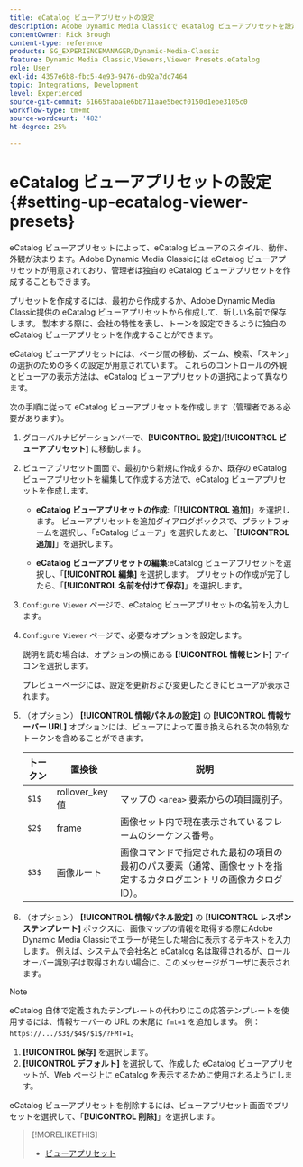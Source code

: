 ```yaml
---
title: eCatalog ビューアプリセットの設定
description: Adobe Dynamic Media Classicで eCatalog ビューアプリセットを設定する方法について説明します。
contentOwner: Rick Brough
content-type: reference
products: SG_EXPERIENCEMANAGER/Dynamic-Media-Classic
feature: Dynamic Media Classic,Viewers,Viewer Presets,eCatalog
role: User
exl-id: 4357e6b8-fbc5-4e93-9476-db92a7dc7464
topic: Integrations, Development
level: Experienced
source-git-commit: 61665faba1e6bb711aae5becf0150d1ebe3105c0
workflow-type: tm+mt
source-wordcount: '482'
ht-degree: 25%

---
```


# eCatalog ビューアプリセットの設定{#setting-up-ecatalog-viewer-presets}

eCatalog ビューアプリセットによって、eCatalog ビューアのスタイル、動作、外観が決まります。Adobe Dynamic Media Classicには eCatalog ビューアプリセットが用意されており、管理者は独自の eCatalog ビューアプリセットを作成することもできます。

プリセットを作成するには、最初から作成するか、Adobe Dynamic Media Classic提供の eCatalog ビューアプリセットから作成して、新しい名前で保存します。 製本する際に、会社の特性を表し、トーンを設定できるように独自の eCatalog ビューアプリセットを作成することができます。

eCatalog ビューアプリセットには、ページ間の移動、ズーム、検索、「スキン」の選択のための多くの設定が用意されています。 これらのコントロールの外観とビューアの表示方法は、eCatalog ビューアプリセットの選択によって異なります。

次の手順に従って eCatalog ビューアプリセットを作成します（管理者である必要があります）。

1. グローバルナビゲーションバーで、**[!UICONTROL 設定]**/**[!UICONTROL ビューアプリセット]** に移動します。
1. ビューアプリセット画面で、最初から新規に作成するか、既存の eCatalog ビューアプリセットを編集して作成する方法で、eCatalog ビューアプリセットを作成します。

   * **eCatalog ビューアプリセットの作成**:「**[!UICONTROL 追加]**」を選択します。 ビューアプリセットを追加ダイアログボックスで、プラットフォームを選択し、「eCatalog ビューア」を選択したあと、「**[!UICONTROL 追加]**」を選択します。

   * **eCatalog ビューアプリセットの編集**:eCatalog ビューアプリセットを選択し、「**[!UICONTROL 編集]** を選択します。 プリセットの作成が完了したら、「**[!UICONTROL 名前を付けて保存]**」を選択します。

1. `Configure Viewer` ページで、eCatalog ビューアプリセットの名前を入力します。
1. `Configure Viewer` ページで、必要なオプションを設定します。

   説明を読む場合は、オプションの横にある **[!UICONTROL 情報ヒント]** アイコンを選択します。

   プレビューページには、設定を更新および変更したときにビューアが表示されます。

1. （オプション） **[!UICONTROL 情報パネルの設定]** の **[!UICONTROL 情報サーバー URL]** オプションには、ビューアによって置き換えられる次の特別なトークンを含めることができます。

   | トークン | 置換後 | 説明 |
   | --- | --- | --- |
   | `$1$` | rollover_key 値 | マップの `<area>` 要素からの項目識別子。 |
   | `$2$` | frame | 画像セット内で現在表示されているフレームのシーケンス番号。 |
   | `$3$` | 画像ルート | 画像コマンドで指定された最初の項目の最初のパス要素（通常、画像セットを指定するカタログエントリの画像カタログ ID）。 |

1. （オプション） **[!UICONTROL 情報パネル設定]** の **[!UICONTROL レスポンステンプレート]** ボックスに、画像マップの情報を取得する際にAdobe Dynamic Media Classicでエラーが発生した場合に表示するテキストを入力します。 例えば、システムで会社名と eCatalog 名は取得されるが、ロールオーバー識別子は取得されない場合に、このメッセージがユーザに表示されます。

>[!NOTE]
>
>eCatalog 自体で定義されたテンプレートの代わりにこの応答テンプレートを使用するには、情報サーバーの URL の末尾に `fmt=1` を追加します。 例：`https://.../$3$/$4$/$1$/?FMT=1`。

1. **[!UICONTROL 保存]** を選択します。
1. **[!UICONTROL デフォルト]** を選択して、作成した eCatalog ビューアプリセットが、Web ページ上に eCatalog を表示するために使用されるようにします。

eCatalog ビューアプリセットを削除するには、ビューアプリセット画面でプリセットを選択して、「**[!UICONTROL 削除]**」を選択します。

>[!MORELIKETHIS]
>
>* [ビューアプリセット](application-setup.md#viewer_presets)
